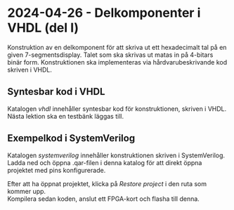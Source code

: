 # 2024-04-26 - Delkomponenter i VHDL (del I)

Konstruktion av en delkomponent för att skriva ut ett hexadecimalt tal på en given 7-segmentsdisplay.
Talet som ska skrivas ut matas in på 4-bitars binär form. Konstruktionen ska implementeras via hårdvarubeskrivande kod skriven i VHDL.

## Syntesbar kod i VHDL
Katalogen *vhdl* innehåller syntesbar kod för konstruktionen, skriven i VHDL.  
Nästa lektion ska en testbänk läggas till.

## Exempelkod i SystemVerilog
Katalogen *systemverilog* innehåller konstruktionen skriven i SystemVerilog.  
Ladda ned och öppna .qar-filen i denna katalog för att direkt öppna projektet med pins konfigurerade.  

Efter att ha öppnat projektet, klicka på *Restore project* i den ruta som kommer upp.  
Kompilera sedan koden, anslut ett FPGA-kort och flasha till denna.  
